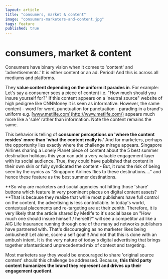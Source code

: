 ```yaml
---
layout: article
title: "consumers, market & content"
image: "consumers-marketers-and-content.jpg"
tags: feature
published: true
---
```


# consumers, market & content

Consumers have binary vision when it comes to 'content' and 'advertisements.' It is either content or an ad. Period! And this is across all mediums and platforms.

They **value content depending on the uniform it parades in**. For example: Let's say a consumer sees a piece of content i.e. "How much should you insure yourself for?" If this content appears on a 'neutral source" website of high pedigree like CNNMoney it is seen as informative. However, the same content - word for word, punctuation for punctuation - parading in a brand's uniform e.g. [www.metlife.com](http://www.metlife.com/) appears much more like a 'sale' rather than information. Note the content remains the same.

This behavior is telling of **consumer perceptions on 'where the content resides' more than 'what the content really is.'** And for marketers, perhaps the opportunity lies exactly where the challenge mirage appears. Singapore Airlines sharing a Lonely Planet piece of content about the 5 best summer destination holidays this year can add a very valuable engagement layer with its social audience. True, they could have published that content in their own skin or fully syndicated the content - But, it runs the risk of being seen by the cynics as "Singapore Airlines flies to these destinations...." and hence these feature as the best summer destinations.

**So why are marketers and social agencies not hitting those 'share' buttons which feature in very prominent places on digital content assets? **That is because they realize that while most publishers have full control on the content, the advertising is less controllable. In today's world, contextual placements and re-targeting are at their zenith. Therefore, it is very likely that the article shared by Metlife to it's social base on "How much one should insure himself / herself?" will see a competitor ad like a AIG Life Insurance running through one of the many ad networks publishers have partnered with. That's discouraging as no marketer likes being ambushed! Let alone, score a self goal!!! And not that this is done with an ambush intent. It is the very nature of today's digital advertising that brings together afantasticand unprecedented mix of context and targeting.

Most marketers say they would be encouraged to share 'original source content' should this challenge be addressed. Because, **this third party content humanizes the brand they represent and drives up their engagement quotient**.